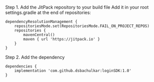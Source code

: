 Step 1. Add the JitPack repository to your build file
    Add it in your root settings.gradle at the end of repositories:
    
    dependencyResolutionManagement {
        repositoriesMode.set(RepositoriesMode.FAIL_ON_PROJECT_REPOS)
        repositories {
            mavenCentral()
            maven { url 'https://jitpack.io' }
        }
    }

Step 2. Add the dependency
    
    dependencies {
        implementation 'com.github.dsbachulkar:loginSDK:1.0'
    }
